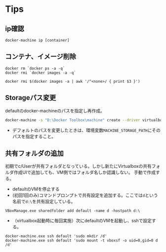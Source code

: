 # Tips

## ip確認
```
docker-machine ip [container]
```

## コンテナ、イメージ削除

```
docker rm `docker ps -a -q`
docker rmi `docker images -a -q`

docker rmi $(docker images -a | awk '/^<none>/ { print $3 }')
```

## Storageパス変更

defaultのdocker-machineのパスを指定し再作成。
```bash
docker-machine -s "D:\Docker Toolbox\machine" create --driver virtualbox default
```
* デフォルトのパスを変更したときは、環境変数``MACHINE_STORAGE_PATH``にそのパスを指定すること。

## 共有フォルダの追加

初期でc/Userが共有フォルダとなっている。しかし新たにVirtualboxの共有フォルダ作成UIで追加しても、VM側ではフォルダ名しか認識しない。
手動で作成する。
* defaultのVMを停止する
* (初回1回のみ)コマンドプロンプトで共有設定を追加する。ここでは``d``という名前で``d:\``を共有設定している。
```
VBoxManage.exe sharedfolder add default -name d -hostpath d:\
```
* （virtualbox起動時に毎回実施）次にdefaultのVMを起動し、sshで設定する。
```
docker-machine.exe ssh default 'sudo mkdir /d'
docker-machine.exe ssh default 'sudo mount -t vboxsf -o uid=0,gid=0 d /d'
```
